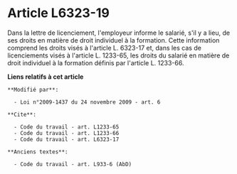 # Article L6323-19

Dans la lettre de licenciement, l'employeur informe le salarié, s'il y a lieu, de ses droits en matière de droit individuel à
la formation. Cette information comprend les droits visés à l'article L. 6323-17 et, dans les cas de licenciements visés à
l'article L. 1233-65, les droits du salarié en matière de droit individuel à la formation définis par l'article L. 1233-66.

**Liens relatifs à cet article**

	**Modifié par**:

	  - Loi n°2009-1437 du 24 novembre 2009 - art. 6

	**Cite**:

	  - Code du travail - art. L1233-65
	  - Code du travail - art. L1233-66
	  - Code du travail - art. L6323-17

	**Anciens textes**:

	  - Code du travail - art. L933-6 (AbD)
